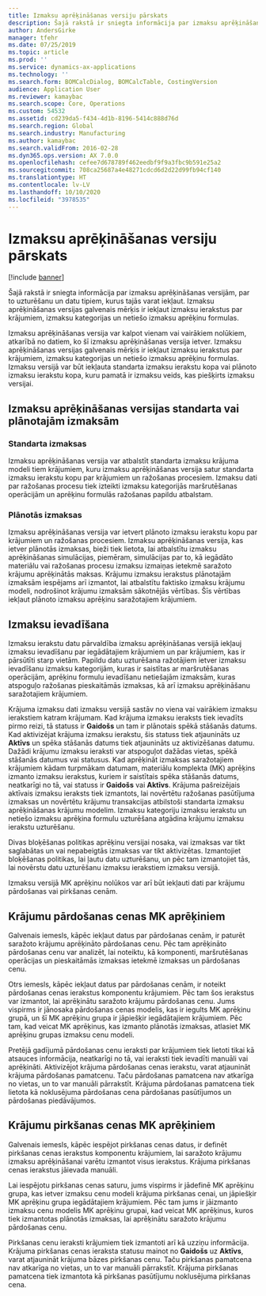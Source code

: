 ```yaml
---
title: Izmaksu aprēķināšanas versiju pārskats
description: Šajā rakstā ir sniegta informācija par izmaksu aprēķināšanas versijām, par to uzturēšanu un datu tipiem, kurus tajās varat iekļaut. Izmaksu aprēķināšanas versijas galvenais mērķis ir iekļaut izmaksu ierakstus par krājumiem, izmaksu kategorijas un netiešo izmaksu aprēķinu formulas.
author: AndersGirke
manager: tfehr
ms.date: 07/25/2019
ms.topic: article
ms.prod: ''
ms.service: dynamics-ax-applications
ms.technology: ''
ms.search.form: BOMCalcDialog, BOMCalcTable, CostingVersion
audience: Application User
ms.reviewer: kamaybac
ms.search.scope: Core, Operations
ms.custom: 54532
ms.assetid: cd239da5-f434-4d1b-8196-5414c888d76d
ms.search.region: Global
ms.search.industry: Manufacturing
ms.author: kamaybac
ms.search.validFrom: 2016-02-28
ms.dyn365.ops.version: AX 7.0.0
ms.openlocfilehash: cefee7d678789f462eedbf9f9a3fbc9b591e25a2
ms.sourcegitcommit: 708ca25687a4e48271cdcd6d2d22d99fb94cf140
ms.translationtype: HT
ms.contentlocale: lv-LV
ms.lasthandoff: 10/10/2020
ms.locfileid: "3978535"
---
```

# <a name="costing-versions-overview"></a>Izmaksu aprēķināšanas versiju pārskats

[!include [banner](../includes/banner.md)]

Šajā rakstā ir sniegta informācija par izmaksu aprēķināšanas versijām, par to uzturēšanu un datu tipiem, kurus tajās varat iekļaut. Izmaksu aprēķināšanas versijas galvenais mērķis ir iekļaut izmaksu ierakstus par krājumiem, izmaksu kategorijas un netiešo izmaksu aprēķinu formulas.

Izmaksu aprēķināšanas versija var kalpot vienam vai vairākiem nolūkiem, atkarībā no datiem, ko šī izmaksu aprēķināšanas versija ietver. Izmaksu aprēķināšanas versijas galvenais mērķis ir iekļaut izmaksu ierakstus par krājumiem, izmaksu kategorijas un netiešo izmaksu aprēķinu formulas. Izmaksu versijā var būt iekļauta standarta izmaksu ierakstu kopa vai plānoto izmaksu ierakstu kopa, kuru pamatā ir izmaksu veids, kas piešķirts izmaksu versijai.

## <a name="costing-versions-for-standard-or-planned-costs"></a>Izmaksu aprēķināšanas versijas standarta vai plānotajām izmaksām
### <a name="standard-costs"></a>Standarta izmaksas

Izmaksu aprēķināšanas versija var atbalstīt standarta izmaksu krājuma modeli tiem krājumiem, kuru izmaksu aprēķināšanas versija satur standarta izmaksu ierakstu kopu par krājumiem un ražošanas procesiem. Izmaksu dati par ražošanas procesu tiek izteikti izmaksu kategorijās maršrutēšanas operācijām un aprēķinu formulās ražošanas papildu atbalstam.

### <a name="planned-costs"></a>Plānotās izmaksas

Izmaksu aprēķināšanas versija var ietvert plānoto izmaksu ierakstu kopu par krājumiem un ražošanas procesiem. Izmaksu aprēķināšanas versija, kas ietver plānotās izmaksas, bieži tiek lietota, lai atbalstītu izmaksu aprēķināšanas simulācijas, piemēram, simulācijas par to, kā iegādāto materiālu vai ražošanas procesu izmaksu izmaiņas ietekmē saražoto krājumu aprēķinātās maksas. Krājumu izmaksu ierakstus plānotajām izmaksām iespējams arī izmantot, lai atbalstītu faktisko izmaksu krājumu modeli, nodrošinot krājumu izmaksām sākotnējās vērtības. Šīs vērtības iekļaut plānoto izmaksu aprēķinu saražotajiem krājumiem.

## <a name="entering-costs"></a>Izmaksu ievadīšana
Izmaksu ierakstu datu pārvaldība izmaksu aprēķināšanas versijā iekļauj izmaksu ievadīšanu par iegādātajiem krājumiem un par krājumiem, kas ir pārsūtīti starp vietām. Papildu datu uzturēšana ražotājiem ietver izmaksu ievadīšanu izmaksu kategorijām, kuras ir saistītas ar maršrutēšanas operācijām, aprēķinu formulu ievadīšanu netiešajām izmaksām, kuras atspoguļo ražošanas pieskaitāmās izmaksas, kā arī izmaksu aprēķināšanu saražotajiem krājumiem. 

Krājuma izmaksu dati izmaksu versijā sastāv no viena vai vairākiem izmaksu ierakstiem katram krājumam. Kad krājuma izmaksu ieraksts tiek ievadīts pirmo reizi, tā statuss ir **Gaidošs** un tam ir plānotais spēkā stāšanās datums. Kad aktivizējat krājuma izmaksu ierakstu, šis statuss tiek atjaunināts uz **Aktīvs** un spēka stāšanās datums tiek atjaunināts uz aktivizēšanas datumu. Dažādi krājumu izmaksu ieraksti var atspoguļot dažādas vietas, spēkā stāšanās datumus vai statusus. Kad aprēķināt izmaksas saražotajiem krājumiem kādam turpmākam datumam, materiālu komplekta (MK) aprēķins izmanto izmaksu ierakstus, kuriem ir saistītais spēka stāšanās datums, neatkarīgi no tā, vai statuss ir **Gaidošs** vai **Aktīvs**. Krājuma pašreizējais aktīvais izmaksu ieraksts tiek izmantots, lai novērtētu ražošanas pasūtījuma izmaksas un novērtētu krājumu transakcijas atbilstoši standarta izmaksu aprēķināšanas krājumu modelim. Izmaksu kategoriju izmaksu ierakstu un netiešo izmaksu aprēķina formulu uzturēšana atgādina krājumu izmaksu ierakstu uzturēšanu. 

Divas bloķēšanas politikas aprēķinu versijai nosaka, vai izmaksas var tikt saglabātas un vai nepabeigtās izmaksas var tikt aktivizētas. Izmantojiet bloķēšanas politikas, lai ļautu datu uzturēšanu, un pēc tam izmantojiet tās, lai novērstu datu uzturēšanu izmaksu ierakstiem izmaksu versijā. 

Izmaksu versijā MK aprēķinu nolūkos var arī būt iekļauti dati par krājumu pārdošanas vai pirkšanas cenām.

## <a name="item-sales-prices-for-bom-calculations"></a>Krājumu pārdošanas cenas MK aprēķiniem
Galvenais iemesls, kāpēc iekļaut datus par pārdošanas cenām, ir paturēt saražoto krājumu aprēķināto pārdošanas cenu. Pēc tam aprēķināto pārdošanas cenu var analizēt, lai noteiktu, kā komponenti, maršrutēšanas operācijas un pieskaitāmās izmaksas ietekmē izmaksas un pārdošanas cenu. 

Otrs iemesls, kāpēc iekļaut datus par pārdošanas cenām, ir noteikt pārdošanas cenas ierakstus komponentu krājumiem. Pēc tam šos ierakstus var izmantot, lai aprēķinātu saražoto krājumu pārdošanas cenu. Jums vispirms ir jānosaka pārdošanas cenas modelis, kas ir iegults MK aprēķinu grupā, un šī MK aprēķinu grupa ir jāpiešķir iegādātajiem krājumiem. Pēc tam, kad veicat MK aprēķinus, kas izmanto plānotās izmaksas, atlasiet MK aprēķinu grupas izmaksu cenu modeli. 

Pretējā gadījumā pārdošanas cenu ieraksti par krājumiem tiek lietoti tikai kā atsauces informācija, neatkarīgi no tā, vai ieraksti tiek ievadīti manuāli vai aprēķināti. Aktivizējot krājuma pārdošanas cenas ierakstu, varat atjaunināt krājuma pārdošanas pamatcenu. Taču pārdošanas pamatcena nav atkarīga no vietas, un to var manuāli pārrakstīt. Krājuma pārdošanas pamatcena tiek lietota kā noklusējuma pārdošanas cena pārdošanas pasūtījumos un pārdošanas piedāvājumos.

## <a name="item-purchase-prices-for-bom-calculations"></a>Krājumu pirkšanas cenas MK aprēķiniem
Galvenais iemesls, kāpēc iespējot pirkšanas cenas datus, ir definēt pirkšanas cenas ierakstus komponentu krājumiem, lai saražoto krājumu izmaksu aprēķināšanai varētu izmantot visus ierakstus. Krājuma pirkšanas cenas ierakstus jāievada manuāli. 

Lai iespējotu pirkšanas cenas saturu, jums vispirms ir jādefinē MK aprēķinu grupa, kas ietver izmaksu cenu modeli krājuma pirkšanas cenai, un jāpiešķir MK aprēķinu grupa iegādātajiem krājumiem. Pēc tam jums ir jāizmanto izmaksu cenu modelis MK aprēķinu grupai, kad veicat MK aprēķinus, kuros tiek izmantotas plānotās izmaksas, lai aprēķinātu saražoto krājumu pārdošanas cenu. 

Pirkšanas cenu ieraksti krājumiem tiek izmantoti arī kā uzziņu informācija. Krājuma pirkšanas cenas ieraksta statusu mainot no **Gaidošs** uz **Aktīvs**, varat atjaunināt krājuma bāzes pirkšanas cenu. Taču pirkšanas pamatcena nav atkarīga no vietas, un to var manuāli pārrakstīt. Krājuma pirkšanas pamatcena tiek izmantota kā pirkšanas pasūtījumu noklusējuma pirkšanas cena.



